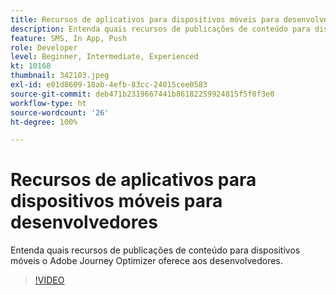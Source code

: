 ```yaml
---
title: Recursos de aplicativos para dispositivos móveis para desenvolvedores
description: Entenda quais recursos de publicações de conteúdo para dispositivos móveis o Adobe Journey Optimizer oferece aos desenvolvedores.
feature: SMS, In App, Push
role: Developer
level: Beginner, Intermediate, Experienced
kt: 10168
thumbnail: 342103.jpeg
exl-id: e01d8609-18ab-4efb-83cc-24015cee0583
source-git-commit: deb471b2319667441b86182259924815f5f0f3e0
workflow-type: ht
source-wordcount: '26'
ht-degree: 100%

---
```


# Recursos de aplicativos para dispositivos móveis para desenvolvedores

Entenda quais recursos de publicações de conteúdo para dispositivos móveis o Adobe Journey Optimizer oferece aos desenvolvedores.

>[!VIDEO](https://video.tv.adobe.com/v/342103?quality=12&learn=on)
